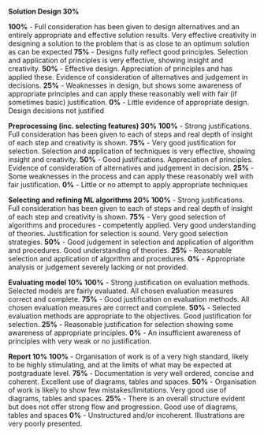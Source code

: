 **Solution Design 30%**

**100%** - Full consideration has been given to design alternatives and an entirely appropriate and effective solution results. Very effective creativity in designing a solution to the problem that is as close to an optimum solution as can be expected
**75%**  - Designs fully reflect good principles. Selection and application of principles is very effective, showing insight and creativity.
**50%**  - Effective design. Appreciation of principles and has applied these. Evidence of consideration of alternatives and judgement in decisions.
**25%**  - Weaknesses in design, but shows some awareness of appropriate principles and can apply these reasonably well with fair (if sometimes basic) justification.
**0%**   - Little evidence of appropriate design. Design decisions not justified

**Preprocessing (inc. selecting features) 30%**
**100%** - Strong justifications. Full consideration has been given to each of steps and real depth of insight of each step and creativity is shown.
**75%**  - Very good justification for selection. Selection and application of techniques is very effective, showing insight and creativity.
**50%**  - Good justifications. Appreciation of principles. Evidence of consideration of alternatives and judgement in decision.
**25%**  - Some weaknesses in the process and can apply these reasonably well with fair justification.
**0%**   - Little or no attempt to apply appropriate techniques

**Selecting and refining ML algorithms 20%**
**100%** - Strong justifications. Full consideration has been given to each of steps and real depth of insight of each step and creativity is shown.
**75%**  - Very good selection of algorithms and procedures - competently applied. Very good understanding of theories. Justification for selection is sound. Very good selection strategies.
**50%**  - Good judgement in selection and application of algorithm and procedures. Good understanding of theories.
**25%**  - Reasonable selection and application of algorithm and procedures.
**0%**   - Appropriate analysis or judgement severely lacking or not provided.

**Evaluating model 10%**
**100%** - Strong justification on evaluation methods. Selected models are fairly evaluated. All chosen evaluation measures correct and complete.
**75%**  - Good justification on evaluation methods. All chosen evaluation measures are correct and complete.
**50%**  - Selected evaluation methods are appropriate to the objectives. Good justification for selection.
**25%**  - Reasonable justification for selection showing some awareness of appropriate principles.
**0%**   - An insufficient awareness of principles with very weak or no justification.

**Report 10%**
**100%** - Organisation of work is of a very high standard, likely to be highly stimulating, and at the limits of what may be expected at postgraduate level.
**75%**  - Documentation is very well ordered, concise and coherent. Excellent use of diagrams, tables and spaces.
**50%**  - Organisation of work is likely to show few mistakes/limitations. Very good use of diagrams, tables and spaces.
**25%**  - There is an overall structure evident but does not offer strong flow and progression. Good use of diagrams, tables and spaces
**0%**   - Unstructured and/or incoherent. Illustrations are very poorly presented.